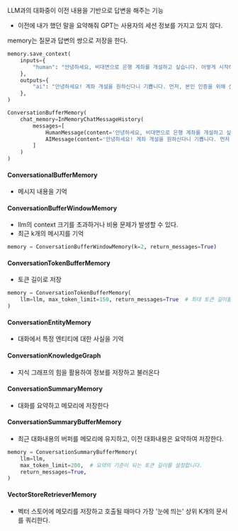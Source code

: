 LLM과의 대화중이 이전 내용을 기반으로 답변을 해주는 기능
- 이전에 내가 했던 말을 요약해줘
GPT는 사용자의 세션 정보를 가지고 있지 않다.

memory는 질문과 답변의 쌍으로 저장을 한다.
```python
memory.save_context(  
    inputs={  
        "human": "안녕하세요, 비대면으로 은행 계좌를 개설하고 싶습니다. 어떻게 시작해야 하나요?"  
    },  
    outputs={  
        "ai": "안녕하세요! 계좌 개설을 원하신다니 기쁩니다. 먼저, 본인 인증을 위해 신분증을 준비해 주시겠어요?"  
    },  
)
```

```python
ConversationBufferMemory(
	chat_memory=InMemoryChatMessageHistory(
		messages=[
			HumanMessage(content='안녕하세요, 비대면으로 은행 계좌를 개설하고 싶습니다. 어떻게 시작해야 하나요?', additional_kwargs={}, response_metadata={}), 
			AIMessage(content='안녕하세요! 계좌 개설을 원하신다니 기쁩니다. 먼저, 본인 인증을 위해 신분증을 준비해 주시겠어요?', additional_kwargs={}, response_metadata={})
		]
	)
)
```


#### ConversationalBufferMemory
- 메시지 내용을 기억

#### ConversationBufferWindowMemory
- llm의 context 크기를 초과하거나 비용 문제가 발생할 수 있다.
- 최근 k개의 메시지를 기억

```python
memory = ConversationBufferWindowMemory(k=2, return_messages=True)
```

#### ConversationTokenBufferMemory
- 토큰 길이로 저장

```python
memory = ConversationTokenBufferMemory(  
    llm=llm, max_token_limit=150, return_messages=True  # 최대 토큰 길이를 50개로 제한  
)
```

#### ConversationEntityMemory
- 대화에서 특정 엔티티에 대한 사실을 기억

#### ConversationKnowledgeGraph
- 지식 그래프의 힘을 활용하여 정보를 저장하고 불러온다

#### ConversationSummaryMemory
- 대화를 요약하고 메모리에 저장한다

#### ConversationSummaryBufferMemory
- 최근 대화내용의 버퍼를 메모리에 유지하고, 이전 대화내용은 요약하여 저장한다.
```python
memory = ConversationSummaryBufferMemory(
    llm=llm,
    max_token_limit=200,  # 요약의 기준이 되는 토큰 길이를 설정합니다.
    return_messages=True,
)
```

#### VectorStoreRetrieverMemory
- 벡터 스토어에 메모리를 저장하고 호출될 때마다 가장 '눈에 띄는' 상위 K개의 문서를 쿼리한다.


